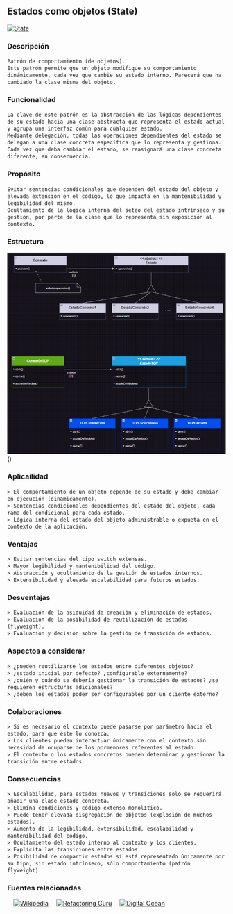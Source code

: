 ## Estados como objetos (State)
[![State](https://img.shields.io/badge/State-Comportamiento_de_objetos-1abc9c.svg)](https://refactoring.guru/design-patterns/state)

### Descripción
	Patrón de comportamiento (de objetos).
	Este patrón permite que un objeto modifique su comportamiento dinámicamente, cada vez que cambie su estado interno. Parecerá que ha cambiado la clase misma del objeto.

### Funcionalidad
	La clave de este patrón es la abstracción de las lógicas dependientes de su estado hacia una clase abstracta que representa el estado actual y agrupa una interfaz común para cualquier estado.
	Mediante delegación, todas las operaciones dependientes del estado se delegan a una clase concreta específica que lo representa y gestiona. Cada vez que deba cambiar el estado, se reasignará una clase concreta diferente, en consecuencia.

### Propósito
	Evitar sentencias condicionales que dependen del estado del objeto y elevada extensión en el código, lo que impacta en la mantenibilidad y legibilidad del mismo.
	Ocultamiento de la lógica interna del seteo del estado intrínseco y su gestión, por parte de la clase que lo representa sin exposición al contexto.

### Estructura
![Patrón Estado](./estructura.png "State")()

### Aplicailidad
	> El comportamiento de un objeto depende de su estado y debe cambiar en ejecución (dinámicamente).
	> Sentencias condicionales dependientes del estado del objeto, cada rama del condicional para cada estado.
	> Lógica interna del estado del objeto administrable o expueta en el contexto de la aplicación.

### Ventajas
	> Evitar sentencias del tipo switch extensas.
	> Mayor legibilidad y mantenibilidad del código.
	> Abstracción y ocultamiento de la gestión de estados internos.
	> Extensibilidad y elevada escalabilidad para futuros estados.

### Desventajas
	> Evaluación de la asiduidad de creación y eliminación de estados.
	> Evaluación de la posibilidad de reutilización de estados (flyweight).
	> Evaluación y decisión sobre la gestión de transición de estados.

### Aspectos a considerar
	> ¿pueden reutilizarse los estados entre diferentes objetos?
	> ¿estado inicial por defecto? ¿configurable externamente?
	> ¿quién y cuándo se debería gestionar la transición de estados? ¿se requieren estructuras adicionales?
	> ¿deben los estados poder ser configurables por un cliente externo?

### Colaboraciones
	> Si es necesario el contexto puede pasarse por parámetro hacia el estado, para que éste lo conozca.
	> Los clientes pueden interactuar únicamente con el contexto sin necesidad de ocuparse de los pormenores referentes al estado.
	> El contexto o los estados concretos pueden determinar y gestionar la transición entre estados.

### Consecuencias
	> Escalabilidad, para estados nuevos y transiciones solo se requerirá añadir una clase estado concreta.
	> Elimina condiciones y código extenso monolítico.
	> Puede tener elevada disgregación de objetos (explosión de muchos estados).
	> Aumento de la legibilidad, extensibilidad, escalabilidad y mantenibilidad del código.
	> Ocultamiento del estado interno al contexto y los clientes.
	> Explicita las transiciones entre estados.
	> Posibilidad de compartir estados si está representado únicamente por su tipo, sin estado intrínseco, sólo comportamiento (patrón flyweight).

### Fuentes relacionadas
&emsp;[![Wikipedia](https://img.shields.io/badge/Wikipedia-1abc9c.svg?logo=gitbook&logoColor=white&labelColor=blue)](https://en.wikipedia.org/wiki/State_pattern)
&emsp;[![Refactoring Guru](https://img.shields.io/badge/Refactoring_Guru-1abc9c.svg?logo=gitbook&logoColor=white&labelColor=blue)](https://refactoring.guru/design-patterns/state)
&emsp;[![Digital Ocean](https://img.shields.io/badge/Refactoring_Guru-1abc9c.svg?logo=gitbook&logoColor=white&labelColor=blue)](https://www.digitalocean.com/community/tutorials/state-design-pattern-java)